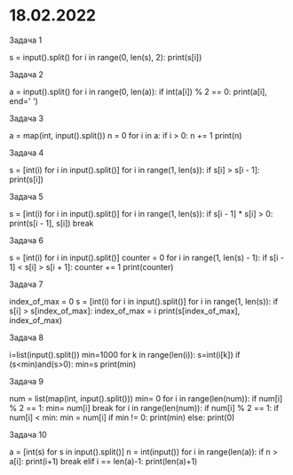 # 18.02.2022

Задача 1

s = input().split()
for i in range(0, len(s), 2):
print(s[i])

Задача 2

a = input().split()
for i in range(0, len(a)):
if int(a[i]) % 2 == 0:
print(a[i], end=' ')

Задача 3

a = map(int, input().split())
n = 0
for i in a:
if i > 0:
n += 1
print(n)

Задача 4

s = [int(i) for i in input().split()]
for i in range(1, len(s)):
if s[i] > s[i - 1]:
print(s[i])

Задача 5

s = [int(i) for i in input().split()]
for i in range(1, len(s)):
if s[i - 1] * s[i] > 0:
print(s[i - 1], s[i])
break

Задача 6

s = [int(i) for i in input().split()]
counter = 0
for i in range(1, len(s) - 1):
if s[i - 1] < s[i] > s[i + 1]:
counter += 1
print(counter)

Задача 7

index_of_max = 0
s = [int(i) for i in input().split()]
for i in range(1, len(s)):
if s[i] > s[index_of_max]:
index_of_max = i
print(s[index_of_max], index_of_max)

Задача 8

i=list(input().split())
min=1000
for k in range(len(i)):
s=int(i[k])
if (s<min)and(s>0):
min=s
print(min)

Задача 9

num = list(map(int, input().split()))
min= 0
for i in range(len(num)):
if num[i] % 2 == 1:
min= num[i]
break
for i in range(len(num)):
if num[i] % 2 == 1:
if num[i] < min:
min = num[i]
if min != 0:
print(min)
else:
print(0)

Задача 10

a = [int(s) for s in input().split()]
n = int(input())
for i in range(len(a)):
if n > a[i]:
print(i+1)
break
elif i == len(a)-1:
print(len(a)+1)
